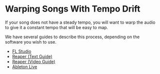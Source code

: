 # Warping Songs With Tempo Drift

If your song does not have a steady tempo, you will want to warp the audio to give it a constant tempo that will be easy to map.

We have several guides to describe this process, depending on the software you wish to use.

- [FL Studio](https://www.youtube.com/watch?v=0kIjF2aUQw0)
- [Reaper (Text Guide)](https://bsmg.wiki/mapping/advanced-audio.html#warping-with-reaper)
- [Reaper (Video Guide)](https://www.youtube.com/watch?v=nrd37K3sCF8&feature=youtu.be)
- [Ableton Live](https://www.youtube.com/watch?v=jsHnZUGl8yY)
